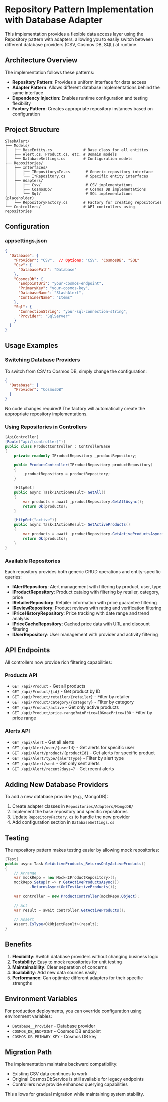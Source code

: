 # Repository Pattern Implementation with Database Adapter

This implementation provides a flexible data access layer using the Repository pattern with adapters, allowing you to easily switch between different database providers (CSV, Cosmos DB, SQL) at runtime.

## Architecture Overview

The implementation follows these patterns:
- **Repository Pattern**: Provides a uniform interface for data access
- **Adapter Pattern**: Allows different database implementations behind the same interface
- **Dependency Injection**: Enables runtime configuration and testing flexibility
- **Factory Pattern**: Creates appropriate repository instances based on configuration

## Project Structure

```
SlashAlert/
├── Models/
│   ├── BaseEntity.cs              # Base class for all entities
│   ├── Alert.cs, Product.cs, etc. # Domain models
│   └── DatabaseSettings.cs        # Configuration models
├── Repositories/
│   ├── Interfaces/
│   │   ├── IRepository<T>.cs       # Generic repository interface
│   │   └── I*Repository.cs         # Specific entity interfaces
│   ├── Adapters/
│   │   ├── Csv/                    # CSV implementations
│   │   ├── CosmosDb/               # Cosmos DB implementations
│   │   └── Sql/                    # SQL implementations (placeholder)
│   └── RepositoryFactory.cs       # Factory for creating repositories
└── Controllers/                   # API controllers using repositories
```

## Configuration

### appsettings.json

```json
{
  "Database": {
    "Provider": "CSV",  // Options: "CSV", "CosmosDB", "SQL"
    "Csv": {
      "DatabasePath": "Database"
    },
    "CosmosDb": {
      "EndpointUri": "your-cosmos-endpoint",
      "PrimaryKey": "your-cosmos-key",
      "DatabaseName": "SlashAlert",
      "ContainerName": "Items"
    },
    "Sql": {
      "ConnectionString": "your-sql-connection-string",
      "Provider": "SqlServer"
    }
  }
}
```

## Usage Examples

### Switching Database Providers

To switch from CSV to Cosmos DB, simply change the configuration:

```json
{
  "Database": {
    "Provider": "CosmosDB"
  }
}
```

No code changes required! The factory will automatically create the appropriate repository implementations.

### Using Repositories in Controllers

```csharp
[ApiController]
[Route("api/[controller]")]
public class ProductController : ControllerBase
{
    private readonly IProductRepository _productRepository;

    public ProductController(IProductRepository productRepository)
    {
        _productRepository = productRepository;
    }

    [HttpGet]
    public async Task<IActionResult> GetAll()
    {
        var products = await _productRepository.GetAllAsync();
        return Ok(products);
    }

    [HttpGet("active")]
    public async Task<IActionResult> GetActiveProducts()
    {
        var products = await _productRepository.GetActiveProductsAsync();
        return Ok(products);
    }
}
```

### Available Repositories

Each repository provides both generic CRUD operations and entity-specific queries:

- **IAlertRepository**: Alert management with filtering by product, user, type
- **IProductRepository**: Product catalog with filtering by retailer, category, price
- **IRetailerRepository**: Retailer information with price guarantee filtering
- **IReviewRepository**: Product reviews with rating and verification filtering
- **IPriceHistoryRepository**: Price tracking with date range and trend analysis
- **IPriceCacheRepository**: Cached price data with URL and discount filtering
- **IUserRepository**: User management with provider and activity filtering

## API Endpoints

All controllers now provide rich filtering capabilities:

### Products API
- `GET /api/Product` - Get all products
- `GET /api/Product/{id}` - Get product by ID
- `GET /api/Product/retailer/{retailer}` - Filter by retailer
- `GET /api/Product/category/{category}` - Filter by category
- `GET /api/Product/active` - Get only active products
- `GET /api/Product/price-range?minPrice=10&maxPrice=100` - Filter by price range

### Alerts API
- `GET /api/Alert` - Get all alerts
- `GET /api/Alert/user/{userId}` - Get alerts for specific user
- `GET /api/Alert/product/{productId}` - Get alerts for specific product
- `GET /api/Alert/type/{alertType}` - Filter by alert type
- `GET /api/Alert/sent` - Get only sent alerts
- `GET /api/Alert/recent?days=7` - Get recent alerts

## Adding New Database Providers

To add a new database provider (e.g., MongoDB):

1. Create adapter classes in `Repositories/Adapters/MongoDB/`
2. Implement the base repository and specific repositories
3. Update `RepositoryFactory.cs` to handle the new provider
4. Add configuration section in `DatabaseSettings.cs`

## Testing

The repository pattern makes testing easier by allowing mock repositories:

```csharp
[Test]
public async Task GetActiveProducts_ReturnsOnlyActiveProducts()
{
    // Arrange
    var mockRepo = new Mock<IProductRepository>();
    mockRepo.Setup(r => r.GetActiveProductsAsync())
           .ReturnsAsync(GetTestActiveProducts());
    
    var controller = new ProductController(mockRepo.Object);
    
    // Act
    var result = await controller.GetActiveProducts();
    
    // Assert
    Assert.IsType<OkObjectResult>(result);
}
```

## Benefits

1. **Flexibility**: Switch database providers without changing business logic
2. **Testability**: Easy to mock repositories for unit testing
3. **Maintainability**: Clear separation of concerns
4. **Scalability**: Add new data sources easily
5. **Performance**: Can optimize different adapters for their specific strengths

## Environment Variables

For production deployments, you can override configuration using environment variables:

- `Database__Provider` - Database provider
- `COSMOS_DB_ENDPOINT` - Cosmos DB endpoint
- `COSMOS_DB_PRIMARY_KEY` - Cosmos DB key

## Migration Path

The implementation maintains backward compatibility:
- Existing CSV data continues to work
- Original CosmosDbService is still available for legacy endpoints
- Controllers now provide enhanced querying capabilities

This allows for gradual migration while maintaining system stability.